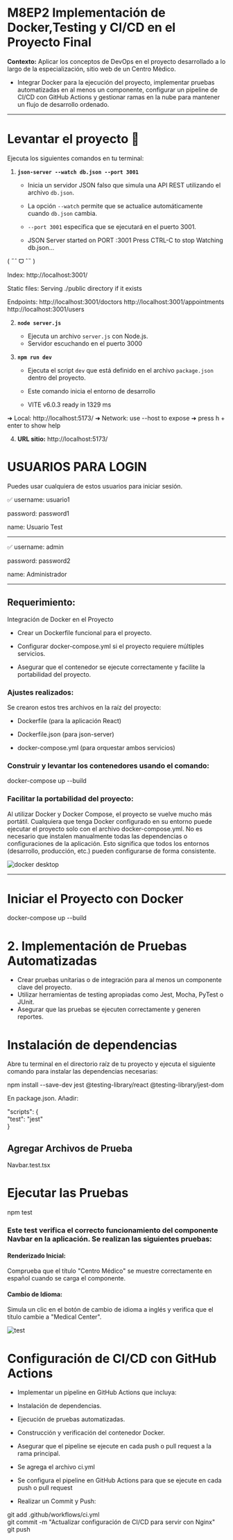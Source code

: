 # M8EP2 Implementación de Docker,Testing y CI/CD en el Proyecto Final

**Contexto:**
Aplicar los conceptos de DevOps en el proyecto desarrollado a lo largo de la especialización, sitio web de un Centro Mèdico.
- Integrar Docker para la ejecución del proyecto, implementar pruebas automatizadas en al menos un componente, configurar un
pipeline de CI/CD con GitHub Actions y gestionar ramas en la nube para mantener un flujo de
desarrollo ordenado.
___________________________________________________________________________





#  Levantar el proyecto  🚀
 Ejecuta los siguientes comandos en tu terminal:


1. **`json-server --watch db.json --port 3001`**  
   - Inicia un servidor JSON falso que simula una API REST utilizando el archivo `db.json`.
   - La opción `--watch` permite que se actualice automáticamente cuando `db.json` cambia.
   - `--port 3001` especifica que se ejecutará en el puerto 3001.

   - JSON Server started on PORT :3001
Press CTRL-C to stop
Watching db.json...

( ˶ˆ ᗜ ˆ˵ )

Index:
http://localhost:3001/

Static files:
Serving ./public directory if it exists

Endpoints:
http://localhost:3001/doctors
http://localhost:3001/appointments
http://localhost:3001/users

2. **`node server.js`**  
   - Ejecuta un archivo `server.js` con Node.js.
   - Servidor escuchando en el puerto 3000

3. **`npm run dev`**  
   - Ejecuta el script `dev` que está definido en el archivo `package.json` dentro del proyecto.
   - Este comando inicia el entorno de desarrollo 

   -   VITE v6.0.3  ready in 1329 ms

  ➜  Local:   http://localhost:5173/
  ➜  Network: use --host to expose
  ➜  press h + enter to show help

4. **URL sitio:**
 http://localhost:5173/
 
 
 
 
# USUARIOS PARA LOGIN
Puedes usar cualquiera de estos usuarios para iniciar sesión.

✅ username: usuario1

password: password1

name: Usuario Test
_______________________

✅ username: admin

password: password2

name: Administrador

__________________________________________________

## Requerimiento:
Integración de Docker en el Proyecto 
- Crear un Dockerfile funcional para el proyecto.

- Configurar docker-compose.yml si el proyecto requiere múltiples servicios.

- Asegurar que el contenedor se ejecute correctamente y facilite la portabilidad del
proyecto.



### Ajustes realizados:

Se crearon estos tres archivos en la raíz del proyecto:
- Dockerfile (para la aplicación React)

- Dockerfile.json (para json-server)

- docker-compose.yml (para orquestar ambos servicios)

### Construir y levantar los contenedores usando el comando:
docker-compose up --build  

###  Facilitar la portabilidad del proyecto:

Al utilizar Docker y Docker Compose, el proyecto se vuelve mucho más portátil. Cualquiera que tenga Docker configurado en su entorno puede ejecutar el proyecto solo con el archivo docker-compose.yml. No es necesario que instalen manualmente todas las dependencias o configuraciones de la aplicación.
Esto significa que todos los entornos (desarrollo, producción, etc.) pueden configurarse de forma consistente.

![docker desktop](src/assets/dockerdesk.png)


__________________________________________________________

# Iniciar el Proyecto con Docker

docker-compose up --build


# 2. Implementación de Pruebas Automatizadas
- Crear pruebas unitarias o de integración para al menos un componente clave del
proyecto.
- Utilizar herramientas de testing apropiadas como Jest, Mocha, PyTest o JUnit.
- Asegurar que las pruebas se ejecuten correctamente y generen reportes.

# Instalación de dependencias
Abre tu terminal en el directorio raíz de tu proyecto y ejecuta el siguiente comando para instalar las dependencias necesarias:

npm install --save-dev jest @testing-library/react @testing-library/jest-dom  

En package.json. Añadir:

"scripts": {  
    "test": "jest"  
}  
 ## Agregar Archivos de Prueba
 Navbar.test.tsx  

# Ejecutar las Pruebas

npm test  


### Este test verifica el correcto funcionamiento del componente Navbar en la aplicación. Se realizan las siguientes pruebas:

#### Renderizado Inicial: 
Comprueba que el título "Centro Médico" se muestre correctamente en español cuando se carga el componente.

#### Cambio de Idioma: 
Simula un clic en el botón de cambio de idioma a inglés y verifica que el título cambie a "Medical Center".

![test](src/assets/test.png)



# Configuración de CI/CD con GitHub Actions 
- Implementar un pipeline en GitHub Actions que incluya:
- Instalación de dependencias.
- Ejecución de pruebas automatizadas.
- Construcción y verificación del contenedor Docker.
- Asegurar que el pipeline se ejecute en cada push o pull request a la rama
principal.

- Se agrega el archivo ci.yml
- Se configura el pipeline en GitHub Actions para que se ejecute en cada push o pull request
- Realizar un Commit y Push:

git add .github/workflows/ci.yml  
git commit -m "Actualizar configuración de CI/CD para servir con Nginx"  
git push 


